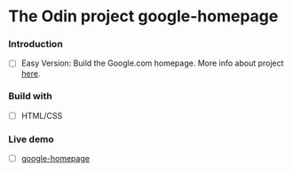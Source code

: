 # The Odin project google-homepage 

### Introduction

- [ ] Easy Version: Build the Google.com homepage. More info about project [here](https://www.theodinproject.com/courses/web-development-101/lessons/html-css).


### Build with

- [ ] HTML/CSS

### Live demo

- [ ] [google-homepage](https://alina-domnich.github.io/google-homepage/)
